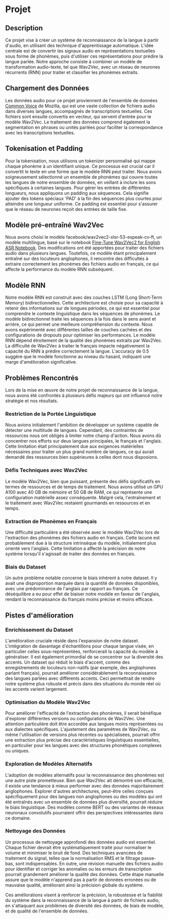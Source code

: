 # Projet
## Description
Ce projet vise à créer un système de reconnaissance de la langue à partir d'audio,
en utilisant des technique d'apprentissage automatique.
L'idée centrale est de convertir les signaux audio en représentations textuelles sous forme de phonèmes,
puis d'utiliser ces représentations pour prédire la langue parlée.
Notre approche consiste à combiner un modèle de transformation audio-texte,
tel que Wav2Vec, avec un réseau de neurones récurrents (RNN) pour traiter et classifier les phonèmes extraits.

## Chargement des Données
Les données audio pour ce projet proviennent de l'ensemble de données [Common Voice](https://huggingface.co/datasets/common_language/blob/main/data/CommonLanguage.zip) de Mozilla,
qui est une vaste collection de fichiers audio dans diverses langues, accompagnés de transcriptions textuelles.
Ces fichiers sont ensuite convertis en vecteur, qui servent d'entrée pour le modèle Wav2Vec.
Le traitement des données comprend également la segmentation en phrases ou unités parlées pour faciliter la correspondance avec les transcriptions textuelles.

## Tokenisation et Padding
Pour la tokenisation, nous utilisons un tokenizer personnalisé qui mappe chaque phonème à un identifiant unique.
Ce processus est crucial car il convertit le texte en une forme que le modèle RNN peut traiter.
Nous avons soigneusement sélectionné un ensemble de phonèmes qui couvre toutes les langues de notre ensemble de données,
en veillant à inclure les sons spécifiques à certaines langues.
Pour gérer les entrées de différentes longueurs, nous appliquons un padding aux séquences.
Cela signifie ajouter des tokens spéciaux 'PAD' à la fin des séquences plus courtes pour atteindre une longueur uniforme.
Ce padding est essentiel pour s'assurer que le réseau de neurones reçoit des entrées de taille fixe.


## Modèle pré-entraîné Wav2Vec
Nous avons choisi le modèle facebook/wav2vec2-xlsr-53-espeak-cv-ft,
un modèle multilingue, basé sur le notebook [Fine-Tune Wav2Vec2 for English ASR Notebook](https://colab.research.google.com/drive/1FjTsqbYKphl9kL-eILgUc-bl4zVThL8F?usp=sharing).
Des modifications ont été apportées pour traiter des fichiers audio dans plusieurs langues.
Toutefois, ce modèle étant principalement entraîné sur des locuteurs anglophones,
il rencontre des difficultés à extraire correctement les phonèmes des fichiers audio en français,
ce qui affecte la performance du modèle RNN subséquent.

## Modèle RNN
Notre modèle RNN est construit avec des couches LSTM (Long Short-Term Memory) bidirectionnelles.
Cette architecture est choisie pour sa capacité à retenir des informations sur de longues périodes,
ce qui est essentiel pour comprendre le contexte linguistique dans les séquences de phonèmes.
Le modèle bidirectionnel traite les séquences à la fois dans le sens avant et arrière,
ce qui permet une meilleure compréhension du contexte.
Nous avons expérimenté avec différentes tailles de couches cachées et des configurations de dropouts pour optimiser les performances.
Le modèle RNN dépend étroitement de la qualité des phonèmes extraits par Wav2Vec.
La difficulté de Wav2Vec à traiter le français impacte négativement la capacité du RNN à prédire correctement la langue.
L'accuracy de 0.5 suggère que le modèle fonctionne au niveau du hasard, indiquant une marge d'amélioration significative.


## Problèmes Rencontrés
Lors de la mise en œuvre de notre projet de reconnaissance de la langue,
nous avons été confrontés à plusieurs défis majeurs qui ont influencé notre stratégie et nos résultats.

### Restriction de la Portée Linguistique
Nous avions initialement l'ambition de développer un système capable de détecter une multitude de langues.
Cependant, des contraintes de ressources nous ont obligés à limiter notre champ d'action.
Nous avons dû concentrer nos efforts sur deux langues principales, le français et l'anglais.
Cette limitation était principalement due aux exigences matérielles nécessaires pour traiter un plus grand nombre de langues,
ce qui aurait demandé des ressources bien supérieures à celles dont nous disposions.

### Défis Techniques avec Wav2Vec
Le modèle Wav2Vec, bien que puissant, présente des défis significatifs en termes de ressources et de temps de traitement.
Nous avons utilisé un GPU A100 avec 40 GB de mémoire et 50 GB de RAM,
ce qui représente une configuration matérielle assez conséquente. Malgré cela,
l'entraînement et le traitement avec Wav2Vec restaient gourmands en ressources et en temps.

### Extraction de Phonèmes en Français
Une difficulté particulière a été observée avec le modèle Wav2Vec lors de
l'extraction des phonèmes des fichiers audio en français.
Cette lacune est probablement due à la structure intrinsèque du modèle, initialement
plus orienté vers l'anglais. Cette limitation a affecté la précision de notre système lorsqu'il
s'agissait de traiter des données en français.

### Biais du Dataset
Un autre problème notable concerne le biais inhérent à notre dataset.
Il y avait une disproportion marquée dans la quantité de données disponibles,
avec une prédominance de l'anglais par rapport au français.
Ce déséquilibre a eu pour effet de biaiser notre modèle en faveur de l'anglais,
rendant la reconnaissance du français moins précise et moins efficace.

## Pistes d'amélioration
### Enrichissement du Dataset
L'amélioration cruciale réside dans l'expansion de notre dataset.
L'intégration de davantage d'échantillons pour chaque langue visée,
en particulier celles sous-représentées, renforcerait la capacité du modèle à généraliser.
Il est également primordial de se concentrer sur la diversité des accents.
Un dataset qui réduit le biais d'accent, comme des enregistrements de locuteurs non-natifs
(par exemple, des anglophones parlant français),
pourrait améliorer considérablement la reconnaissance des langues parlées avec différents
accents. Ceci permettrait de rendre notre système plus robuste et précis dans des
situations du monde réel où les accents varient largement.

### Optimisation du Modèle Wav2Vec
Pour améliorer l'efficacité de l'extraction des phonèmes,
il serait bénéfique d'explorer différentes versions ou configurations de Wav2Vec.
Une attention particulière doit être accordée aux langues moins représentées ou
aux dialectes spécifiques. L'ajustement des paramètres de Wav2Vec,
ou même l'utilisation de versions plus récentes ou spécialisées,
pourrait offrir une extraction plus précise des caractéristiques
linguistiques essentielles, en particulier pour les langues avec des structures
phonétiques complexes ou uniques.

### Exploration de Modèles Alternatifs
L'adoption de modèles alternatifs pour la reconnaissance des phonèmes
est une autre piste prometteuse. Bien que Wav2Vec ait démontré son efficacité,
il existe une tendance à mieux performer avec des données majoritairement anglophones.
Explorer d'autres architectures, peut-être celles conçues spécifiquement pour des langues
non anglophones ou des modèles qui ont été entraînés avec un ensemble de données
plus diversifié, pourrait réduire le biais linguistique.
Des modèles comme BERT ou des variantes de réseaux neuronaux convolutifs pourraient
offrir des perspectives intéressantes dans ce domaine.

### Nettoyage des Données
Un processus de nettoyage approfondi des données audio est essentiel.
Chaque fichier devrait être systématiquement traité pour normaliser le volume et
minimiser le bruit de fond. Des techniques avancées de traitement du signal,
telles que la normalisation RMS et le filtrage passe-bas, sont indispensables.
En outre, une révision manuelle des fichiers audio pour identifier et corriger
les anomalies ou les erreurs de transcription pourrait grandement améliorer la
qualité des données. Cette étape manuelle assure que le modèle n'apprend pas à
partir de données erronées ou de mauvaise qualité, améliorant ainsi la précision
globale du système.

Ces améliorations visent à renforcer la précision,
la robustesse et la fiabilité du système dans la reconnaissance de la
langue à partir de fichiers audio, en s'attaquant aux problèmes de diversité des
données, de biais de modèle, et de qualité de l'ensemble de données.
